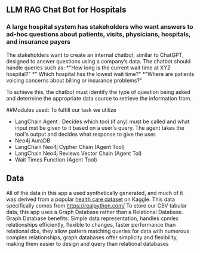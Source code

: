 ## LLM RAG Chat Bot for Hospitals

### A large hospital system has stakeholders who want answers to ad-hoc questions about patients, visits, physicians, hospitals, and insurance payers

The stakeholders want to create an internal chatbot, similar to ChatGPT, designed to answer questions using a company’s data. The chatbot should handle queries such as:
  *"How long is the current wait time at XYZ hospital?"
  *" Which hospital has the lowest wait time?"
  *"Where are patients voicing concerns about billing or insurance problems?"

To achieve this, the chatbot must identify the type of question being asked and determine the appropriate data source to retrieve the information from.

##Modules used:
To fulfill our task we utilize 
  * LangChain Agent : Decides which tool (if any) must be called and what input mst be given to it based on a user's query. The agent takes the tool's output and decides what response to give the user.
  * Neo4j AuraDB
  * LangChain Neo4j Cypher Chain (Agent Tool)
  * LangChain Neo4j Reviews Vector Chain (Agent Tol)
  * Wait Times Function (Agent Tool)

## Data
All of the data in this app a used synthetically generated, and much of it was derived from a popular [health care dataset](https://www.kaggle.com/datasets/prasad22/healthcare-dataset) on Kaggle. This data specifically comes from https://realpython.com/ 
To store our CSV tabular data, this app uses a Graph Database rather than a Relational Database.
Graph Database benefits:
Simple data representation, handles cpmlex relationships efficiently, flexible to changes, faster performance than relational dbs, they allow pattern matching queries for data with numerous complex relationships, graph databases offer simplicity and flexibility, making them easier to design and query than relational databases
